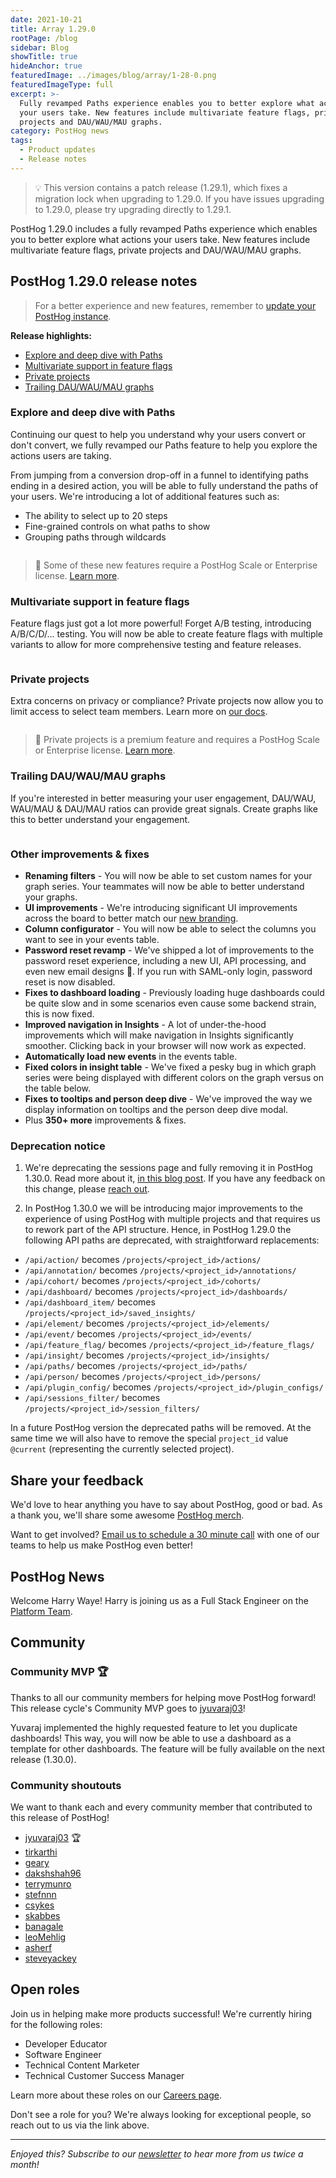 ```yaml
---
date: 2021-10-21
title: Array 1.29.0
rootPage: /blog
sidebar: Blog
showTitle: true
hideAnchor: true
featuredImage: ../images/blog/array/1-28-0.png
featuredImageType: full
excerpt: >-
  Fully revamped Paths experience enables you to better explore what actions
  your users take. New features include multivariate feature flags, private
  projects and DAU/WAU/MAU graphs.
category: PostHog news
tags:
  - Product updates
  - Release notes
---
```



> 💡 This version contains a patch release (1.29.1), which fixes a migration lock when upgrading to 1.29.0. If you have issues upgrading to 1.29.0, please try upgrading directly to 1.29.1.

PostHog 1.29.0 includes a fully revamped Paths experience which enables you to better explore what actions your users take. New features include multivariate feature flags, private projects and DAU/WAU/MAU graphs.

## PostHog 1.29.0 release notes

> For a better experience and new features, remember to [update your PostHog instance](/docs/runbook/upgrading-posthog).

**Release highlights:**

- [Explore and deep dive with Paths](#explore-and-deep-dive-with-paths)
- [Multivariate support in feature flags](#multivariate-support-in-feature-flags)
- [Private projects](#private-projects)
- [Trailing DAU/WAU/MAU graphs](#trailing-dauwaumau-graphs)

### Explore and deep dive with Paths

Continuing our quest to help you understand why your users convert or don't convert, we fully revamped our Paths feature to help you explore the actions users are taking.

From jumping from a conversion drop-off in a funnel to identifying paths ending in a desired action, you will be able to fully understand the paths of your users. We're introducing a lot of additional features such as:

- The ability to select up to 20 steps
- Fine-grained controls on what paths to show
- Grouping paths through wildcards

<img src="https://posthog-static-files.s3.us-east-2.amazonaws.com/Website-Assets/Array/1_29_0-paths-advanced.png" alt="" />

<br />

> 🎁 Some of these new features require a PostHog Scale or Enterprise license. [Learn more](/pricing).

### Multivariate support in feature flags

Feature flags just got a lot more powerful! Forget A/B testing, introducing A/B/C/D/... testing. You will now be able to create feature flags with multiple variants to allow for more comprehensive testing and feature releases.

<img src="https://posthog-static-files.s3.us-east-2.amazonaws.com/Website-Assets/Array/1_29_0-multivariate-feature-flags.png" alt="" />

### Private projects

Extra concerns on privacy or compliance? Private projects now allow you to limit access to select team members. Learn more on [our docs](/docs/user-guides/organizations-and-projects#private-projects).

<img src="https://posthog-static-files.s3.us-east-2.amazonaws.com/Website-Assets/Array/1_29_0-private-project.png" alt="" />

<br />

> 🎁 Private projects is a premium feature and requires a PostHog Scale or Enterprise license. [Learn more](/pricing).

### Trailing DAU/WAU/MAU graphs

If you're interested in better measuring your user engagement, DAU/WAU, WAU/MAU & DAU/MAU ratios can provide great signals. Create graphs like this to better understand your engagement.

<img src="https://posthog-static-files.s3.us-east-2.amazonaws.com/Website-Assets/Array/1_29_0-dau-wau-mau.png" alt="" />

### Other improvements & fixes
- **Renaming filters** - You will now be able to set custom names for your graph series. Your teammates will now be able to better understand your graphs.
- **UI improvements** - We're introducing significant UI improvements across the board to better match our [new branding](blog/../postmortem-rebrand). 
- **Column configurator** - You will now be able to select the columns you want to see in your events table.
    <img src="https://posthog-static-files.s3.us-east-2.amazonaws.com/Website-Assets/Array/1_29_0-column-configurator.png" alt="" />
- **Password reset revamp** - We've shipped a lot of improvements to the password reset experience, including a new UI, API processing, and even new email designs 🎨. If you run with SAML-only login, password reset is now disabled.
- **Fixes to dashboard loading** - Previously loading huge dashboards could be quite slow and in some scenarios even cause some backend strain, this is now fixed.
- **Improved navigation in Insights** - A lot of under-the-hood improvements which will make navigation in Insights significantly smoother. Clicking back in your browser will now work as expected.
- **Automatically load new events** in the events table.
- **Fixed colors in insight table** - We've fixed a pesky bug in which graph series were being displayed with different colors on the graph versus on the table below.
- **Fixes to tooltips and person deep dive** - We've improved the way we display information on tooltips and the person deep dive modal.
- Plus **350+ more** improvements & fixes.

### Deprecation notice

1. We're deprecating the sessions page and fully removing it in PostHog 1.30.0. Read more about it, [in this blog post](/blog/sessions-removal). If you have any feedback on this change, please [reach out](/posts).

2. In PostHog 1.30.0 we will be introducing major improvements to the experience of using PostHog with multiple projects and that requires us to rework part of the API structure. Hence, in PostHog 1.29.0 the following API paths are deprecated, with straightforward replacements:

- `/api/action/` becomes `/projects/<project_id>/actions/`
- `/api/annotation/` becomes `/projects/<project_id>/annotations/`
- `/api/cohort/` becomes `/projects/<project_id>/cohorts/`
- `/api/dashboard/` becomes `/projects/<project_id>/dashboards/`
- `/api/dashboard_item/` becomes `/projects/<project_id>/saved_insights/`
- `/api/element/` becomes `/projects/<project_id>/elements/`
- `/api/event/` becomes `/projects/<project_id>/events/`
- `/api/feature_flag/` becomes `/projects/<project_id>/feature_flags/`
- `/api/insight/` becomes `/projects/<project_id>/insights/`
- `/api/paths/` becomes `/projects/<project_id>/paths/`
- `/api/person/` becomes `/projects/<project_id>/persons/`
- `/api/plugin_config/` becomes `/projects/<project_id>/plugin_configs/`
- `/api/sessions_filter/` becomes `/projects/<project_id>/session_filters/`

In a future PostHog version the deprecated paths will be removed. At the same time we will also have to remove the special `project_id` value `@current` (representing the currently selected project).

## Share your feedback
We'd love to hear anything you have to say about PostHog, good or bad. As a thank you, we'll share some awesome [PostHog merch](https://merch.posthog.com).

Want to get involved? [Email us to schedule a 30 minute call](mailto:hey@posthog.com) with one of our teams to help us make PostHog even better!


## PostHog News

Welcome Harry Waye! Harry is joining us as a Full Stack Engineer on the [Platform Team](/teams/infrastructure).

## Community
### Community MVP 🏆

Thanks to all our community members for helping move PostHog forward! This release cycle's Community MVP goes to [jyuvaraj03](https://github.com/jyuvaraj03)!

Yuvaraj implemented the highly requested feature to let you duplicate dashboards! This way, you will now be able to use a dashboard as a template for other dashboards. The feature will be fully available on the next release (1.30.0).

### Community shoutouts
We want to thank each and every community member that contributed to this release of PostHog!

- [jyuvaraj03](https://github.com/jyuvaraj03) 🏆
- [tirkarthi](https://github.com/tirkarthi)
- [geary](https://github.com/geary)
- [dakshshah96](https://github.com/dakshshah96)
- [terrymunro](https://github.com/terrymunro)
- [stefnnn](https://github.com/stefnnn)
- [csykes](https://github.com/csykes)
- [skabbes](https://github.com/skabbes)
- [banagale](https://github.com/banagale)
- [leoMehlig](https://github.com/leoMehlig)
- [asherf](https://github.com/asherf)
- [steveyackey](https://github.com/steveyackey)

## Open roles

Join us in helping make more products successful! We're currently hiring for the following roles:

- Developer Educator
- Software Engineer
- Technical Content Marketer
- Technical Customer Success Manager

Learn more about these roles on our [Careers page](https://posthog.com/careers).

Don't see a role for you? We're always looking for exceptional people, so reach out to us via the link above.

<hr/>

_Enjoyed this? Subscribe to our [newsletter](https://newsletter.posthog.com/subscribe) to hear more from us twice a month!_

<ArrayCTA />
